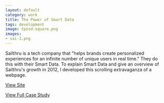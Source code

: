 ```yaml
---              
layout: default
category: work
title: The Power of Smart Data
tags: development
image: tposd-square.png
images: 
- sai-1.png
---
```

Sailthru is a tech company that "helps brands create personalized experiences
for an infinite number of unique users 
in real time." They do this with their Smart Data. To explain Smart Data and give an overview of Sailthru's growth in 2012, I developed this scrolling extravaganza of a webpage. 

[View Site](http://sailthru.com/2012)

[View Full Case Study](http://redantler.com/work/sailthru)